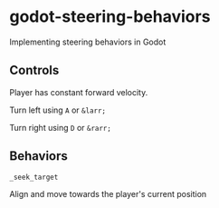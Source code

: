 # godot-steering-behaviors
Implementing steering behaviors in Godot


## Controls

Player has constant forward velocity.

Turn left using `A` or `&larr;`

Turn right using `D` or `&rarr;`
## Behaviors

`_seek_target` 

Align and move towards the player's current position